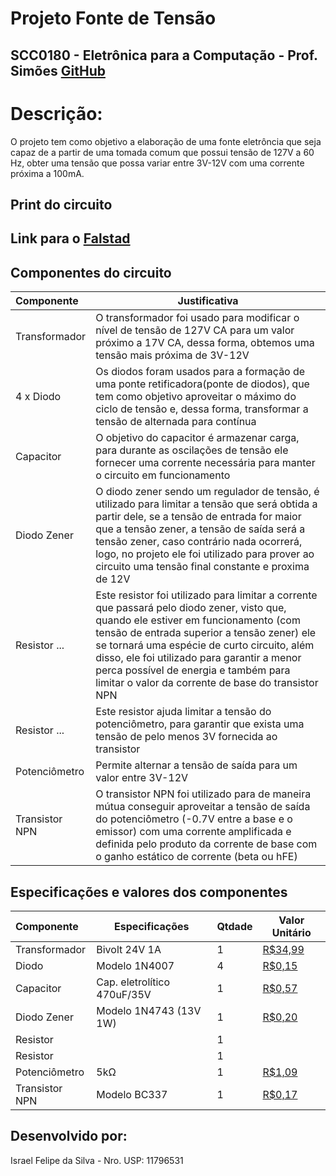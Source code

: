 # **Projeto Fonte de Tensão**
## **SCC0180 - Eletrônica para a Computação - Prof. Simões** [GitHub](https://github.com/simoesusp)

# **Descrição:**
O projeto tem como objetivo a elaboração de uma fonte eletrôncia que seja capaz de a partir de uma tomada comum que possui tensão de 127V a 60 Hz, obter uma tensão que possa variar entre 3V-12V com uma corrente próxima a 100mA.

## Print do circuito [](circuito.png)

## Link para o [Falstad](https://www.falstad.com/circuit/circuitjs.html?cct=$+1+0.000005+16.817414165184545+58+5+43%0AT+-64+432+32+624+0+4+0.16+-0.26942041540056394+-0.08186327047633912+0.999%0Av+-160+432+-160+624+0+1+60+127+0+0+0.5%0Aw+-160+624+-64+624+0%0Ar+704+544+704+656+0+120%0Ad+64+544+160+464+2+default%0Ac+384+464+384+656+0+0.00047+17.790503338113144%0Ad+144+624+240+544+2+default%0Ad+144+624+64+544+2+default%0Ad+240+544+160+464+2+default%0Aw+496+656+384+656+0%0Aw+496+464+384+464+0%0As+-128+432+-96+432+0+0+false%0Aw+-128+432+-160+432+0%0Aw+-96+432+-64+432+0%0At+656+528+688+528+0+1+-4.895907608425027+0.7148036482860718+100%0Aw+688+464+688+512+0%0Aw+688+544+704+544+0%0Aw+704+656+608+656+0%0Aw+608+656+560+656+0%0A174+608+544+608+608+1+5000+0.005+Resistance%0Aw+656+576+624+576+0%0Aw+496+464+560+464+0%0Aw+656+528+656+576+0%0Ar+560+464+560+528+0+1200%0Aw+688+464+560+464+0%0A34+zvoltage%5Cq13+0+1.7143528192808883e-7+0+2+13%0Az+560+656+560+528+2+zvoltage%5Cq13%0Aw+560+656+496+656+0%0Aw+560+528+608+528+0%0Aw+608+544+608+528+0%0Ar+608+608+608+656+0+2300%0Aw+32+624+32+544+0%0Aw+32+544+64+544+0%0Aw+144+656+144+624+0%0Aw+32+432+256+432+0%0Aw+256+432+256+544+0%0Aw+256+544+240+544+0%0Aw+144+656+384+656+0%0Aw+160+464+384+464+0%0Ao+3+64+0+4099+20+0.2+0+2+3+3%0A)

## Componentes do circuito
| **Componente** | **Justificativa** | 
|:---|---|
| Transformador | O transformador foi usado para modificar o nível de tensão de 127V CA para um valor próximo a 17V CA, dessa forma, obtemos uma tensão mais próxima de 3V-12V |
| 4 x Diodo | Os diodos foram usados para a formação de uma ponte retificadora(ponte de diodos), que tem como objetivo aproveitar o máximo do ciclo de tensão e, dessa forma, transformar a tensão de alternada para contínua |
| Capacitor | O objetivo do capacitor é armazenar carga, para durante as oscilações de tensão ele fornecer uma corrente necessária para manter o circuito em funcionamento |
| Diodo Zener | O diodo zener sendo um regulador de tensão, é utilizado para limitar a tensão que será obtida a partir dele, se a tensão de entrada for maior que a tensão zener, a tensão de saída será a tensão zener, caso contrário nada ocorrerá, logo, no projeto ele foi utilizado para prover ao circuito uma tensão final constante e proxima de 12V |
| Resistor ... | Este resistor foi utilizado para limitar a corrente que passará pelo diodo zener, visto que, quando ele estiver em funcionamento (com tensão de entrada superior a tensão zener) ele se tornará uma espécie de curto circuito, além disso, ele foi utilizado para garantir a menor perca possível de energia e também para limitar o valor da corrente de base do transistor NPN |
| Resistor ... | Este resistor ajuda limitar a tensão do potenciômetro, para garantir que exista uma tensão de pelo menos 3V fornecida ao transistor |
| Potenciômetro | Permite alternar a tensão de saída para um valor entre 3V-12V |
| Transistor NPN | O transistor NPN foi utilizado para de maneira mútua conseguir aproveitar a tensão de saída do potenciômetro (-0.7V entre a base e o emissor) com uma corrente amplificada e definida pelo produto da corrente de base com o ganho estático de corrente (beta ou hFE) |

## Especificações e valores dos componentes
| **Componente** | **Especificações** | **Qtdade** | **Valor Unitário** |
|:---|---|---|---|
| Transformador | Bivolt 24V 1A | 1 | [R$34,99](https://www.magazineluiza.com.br/transformador-trafo-24-24v-1a-bivolt-mm/p/bha18aghhb/pi/auen/?&1=1&seller_id=hunion&&utm_source=google&utm_medium=pla&utm_campaign=&partner_id=54242&gclid=CjwKCAjwxev3BRBBEiwAiB_PWGVPDDHd4e99YbpvWCDPE95ZHM7fEwWpFrxrV3dTu8nvX6PwqdDZTRoCYycQAvD_BwE)| 
| Diodo | Modelo 1N4007 | 4 | [R$0,15](https://www.curtocircuito.com.br/diodo-retificador-1n4007-1000v-1a.html)| 
| Capacitor | Cap. eletrolítico 470uF/35V | 1 | [R$0,57](https://www.baudaeletronica.com.br/capacitor-eletrolitico-470uf-35v.html)| 
| Diodo Zener | Modelo 1N4743 (13V 1W) | 1 | [R$0,20](https://www.baudaeletronica.com.br/diodo-zener-1n4743-13v-1w.html)| 
| Resistor | | 1 | | [R$]()| 
| Resistor | | 1 | | [R$]()| 
| Potenciômetro | 5kΩ | 1 | [R$1,09](https://www.baudaeletronica.com.br/potenciometro-linear-de-5k-5000.html)| 
| Transistor NPN | Modelo BC337 | 1 | [R$0,17](https://www.baudaeletronica.com.br/transistor-npn-bc337.html)| 

## **Desenvolvido por:**
Israel Felipe da Silva - Nro. USP: 11796531
